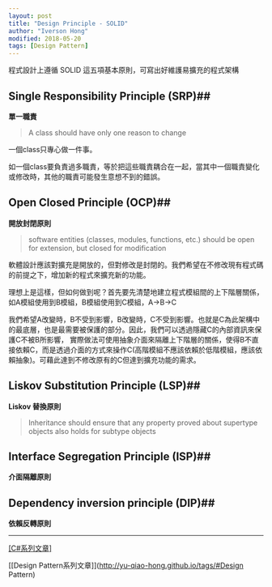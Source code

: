 ```yaml
---
layout: post
title: "Design Principle - SOLID"
author: "Iverson Hong"
modified: 2018-05-20
tags: [Design Pattern]
---
```


程式設計上遵循 SOLID 這五項基本原則，可寫出好維護易擴充的程式架構
 
## Single Responsibility Principle (SRP)##

**單一職責**

> A class should have only one reason to change

一個class只專心做一件事。

如一個class要負責過多職責，等於把這些職責耦合在一起，當其中一個職責變化或修改時，其他的職責可能發生意想不到的錯誤。

## Open Closed Principle (OCP)##

**開放封閉原則**

> software entities (classes, modules, functions, etc.) should be open for extension, but closed for modification

軟體設計應該對擴充是開放的，但對修改是封閉的。我們希望在不修改現有程式碼的前提之下，增加新的程式來擴充新的功能。

理想上是這樣，但如何做到呢？首先要先清楚地建立程式模組間的上下階層關係，如A模組使用到B模組，B模組使用到C模組，A->B->C

我們希望A改變時，B不受到影響，B改變時，C不受到影響。也就是C為此架構中的最底層，也是最需要被保護的部分。因此，我們可以透過隱藏C的內部資訊來保護C不被B所影響，
實際做法可使用抽象介面來隔離上下階層的關係，使得B不直接依賴C，而是透過介面的方式來操作C(高階模組不應該依賴於低階模組，應該依賴抽象)。可藉此達到不修改原有的C但達到擴充功能的需求。

## Liskov Substitution Principle (LSP)##

**Liskov 替換原則**

> Inheritance should ensure that any property proved about supertype objects also holds for subtype objects

## Interface Segregation Principle (ISP)##

**介面隔離原則**

## Dependency inversion principle (DIP)##

**依賴反轉原則**

----------

[[C#系列文章]](http://yu-qiao-hong.github.io/tags/#C#)

[[Design Pattern系列文章]](http://yu-qiao-hong.github.io/tags/#Design Pattern)